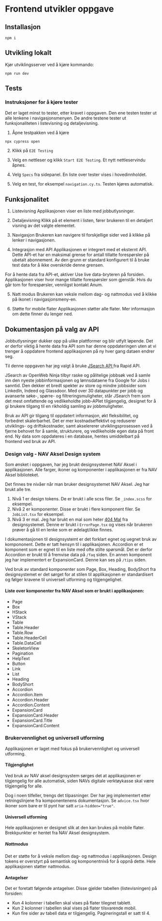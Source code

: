 # Frontend utvikler oppgave

## Installasjon

```shellscript
npm i
```

## Utvikling lokalt

Kjør utviklingsserver ved å kjøre kommando:

```shellscript
npm run dev
```

## Tests

### Instruksjoner for å kjøre tester

Det er laget minst to tester, etter kravet i oppgaven. Den ene testen tester ut alle lenkene i navigasjonsmenyen. De andre testene tester ut funksjonaliteten i listevisning og detaljevisning.

1. Åpne testpakken ved å kjøre

```sh
npx cypress open
```

2. Klikk på `E2E Testing`

3. Velg en nettleser og klikk `Start E2E Testing`. Et nytt nettleservindu åpnes.

4. Velg `Specs` fra sidepanel. En liste over tester vises i hovedinnholdet.

5. Velg en test, for eksempel `navigation.cy.ts`. Testen kjøres automatisk.

## Funksjonalitet

1. Listevisning
   Applikasjonen viser en liste med jobbutlysninger.

2. Detaljevisning
   Klikk på et element i listen, fører brukeren til en detaljert visning av det valgte elementet.

3. Navigasjon
   Brukeren kan navigere til forskjellige sider ved å klikke på lenker i navigasjonen.

4. Integrasjon med API
   Applikasjonen er integrert med et eksternt API. Dette API-et har en maksimal grense for antall tillatte forespørsler på ubetalt abonnement. Av den grunn er standard konfigurert til å bruke test data for å ikke overskride denne grensen.

For å hente data fra API-et, aktiver Use live data-bryteren på forsiden. Applikasjonen viser hvor mange tillatte forespørsler som gjenstår. Hvis du går tom for forespørsler, vennligst kontakt Anum.

5. Natt modus
   Brukeren kan veksle mellom dag- og nattmodus ved å klikke på ikonet i navigasjonsmeny-en.

6. Støtte for mobile flater
   Applikasjonen støtter alle flater. Mer informasjon om dette finner du lenger ned.

## Dokumentasjon på valg av API

Jobbutlysninger dukker opp på ulike plattformer og blir utfylt løpende. Det er derfor viktig å hente data fra API som har denne oppdateringen uten at vi trenger å oppdatere frontend applikasjonen på ny hver gang dataen endrer seg.

Til denne oppgaven har jeg valgt å bruke [JSearch API ](https://rapidapi.com/letscrape-6bRBa3QguO5/api/jsearch) fra Rapid API.

JSearch av OpenWeb Ninja tilbyr raske og pålitelige jobbsøk ved å samle inn den nyeste jobbinformasjonen og lønnsdataene fra Google for Jobs i sanntid. Den dekker et bredt spekter av store og mindre jobbsider som LinkedIn, Indeed og Glassdoor. Med over 30 datapunkter per jobb og avanserte søke-, spørre- og filtreringsmuligheter, står JSearch frem som det mest omfattende og vedlikeholdte jobb-APIet tilgjengelig, designet for å gi brukere tilgang til en rikholdig samling av jobbmuligheter.

Bruk av API gir tilgang til oppdatert informasjon, økt fleksibilitet, og forbedret skalerbarhet. Det er mer kostnadseffektivt og reduserer utviklings- og driftskostnader, samt akselererer utviklingsprosessen ved å fjerne behovet for å samle, strukturere, og vedlikeholde egen data på front end. Ny data som oppdateres i en database, hentes umiddelbart på frontend ved bruk av API.

### Design valg - NAV Aksel Design system

Som ønsket i oppgaven, har jeg brukt designsystemet NAV Aksel i applikasjonen. Alle farger, ikoner og komponenter i applikasjonen er fra NAV Aksel biblioteket.

Det finnes tre nivåer når man bruker designsystemet NAV Aksel. Jeg har brukt alle tre.

1. Nivå 1 er design tokens. De er brukt i alle scss filer. Se `_index.scss` for eksempel.
2. Nivå 2 er komponenter. Disse er brukt i flere komponent filer. Se `JobList.tsx` for eksempel.
3. Nivå 3 er mal. Jeg har brukt en mal som heter [404 Mal](https://aksel.nav.no/monster-maler/maler/404-side) fra designsystemet. Denne er brukt i `ErrorPage.tsx` og vises når brukeren prøver å gå til en lenke som er ødelagt/ikke finnes.

I dokumentasjonen til designsystemt er det forklart egnet og uegnet bruk av kompononent. Dette er tatt hensyn til i applikasjonen. Accordion er et komponent som er egnet til en liste med ofte stilte spørsmål. Det er derfor Accordion er brukt til å fremvise data på `/faq` siden.
En annen komponent jeg har implementert er ExpansionCard. Denne kan ses på `/tips` siden.

Ved bruk av standard komponenter som Page, Box, Heading, BodyShort fra designsystemet er det sørget for at stilen til applikasjonen er standardisert og følger kravene til universell utforming og tilgjengelighet.

#### Liste over komponenter fra NAV Aksel som er brukt i applikasjonen:

- Page
- Box
- HStack
- VStack
- Table
- Table.Header
- Table.Row
- Table.HeaderCell
- Table.DataCell
- SkeletonView
- Pagination
- HelpText
- Button
- Link
- List
- Heading
- BodyShort
- Accordion
- Accordion.Item
- Accordion.Header
- Accordion.Content
- ExpansionCard
- ExpansionCard.Header
- ExpansionCard.Title
- ExpansionCard.Content

### Brukervennlighet og universell utforming

Applikasjonen er laget med fokus på brukervennlighet og universell utforming.

#### Tilgjenglighet

Ved bruk av NAV aksel designsystem sørges det at applikasjonen er tilgjengelig for alle automatisk, siden NAVs digitale verktøykasse skal være tilgjengelig for alle.

Dog i noen tilfeller, trengs det tilpasninger. Der har jeg implementert etter retningslinjene fra komponentenens dokumentasjon. Se `advice.tsx` hvor ikoner som bare er til pynt har satt `aria-hidden="true"`.

#### Universell utforming

Hele applikasjonen er designet slik at den kan brukes på mobile flater. Brekkpunkter er hentet fra NAV Aksel designsystem.

##### Nattmodus

Det er støtte for å veksle mellom dag- og nattmodus i applikasjonen.
Design tokens er overstyrt på semantisk og komponentnivå for å oppnå dette. Hele applikasjonen støtter nattmodus.

#### Antagelser

Det er foretatt følgende antagelser. Disse gjelder tabellen (listevisningen) på forsiden:

- Kun 4 kolonner i tabellen skal vises på flater tilegnet tablett.
- Kun 2 kolonner i tabellen skal vises på flater tilsvarende mobil.
- Kun fire sider av tabell data er tilgjengelig. Pagineringstall er satt til 4.
